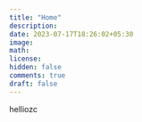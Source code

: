 ```yaml
---
title: "Home"
description: 
date: 2023-07-17T18:26:02+05:30
image: 
math: 
license: 
hidden: false
comments: true
draft: false
---
```


helliozc